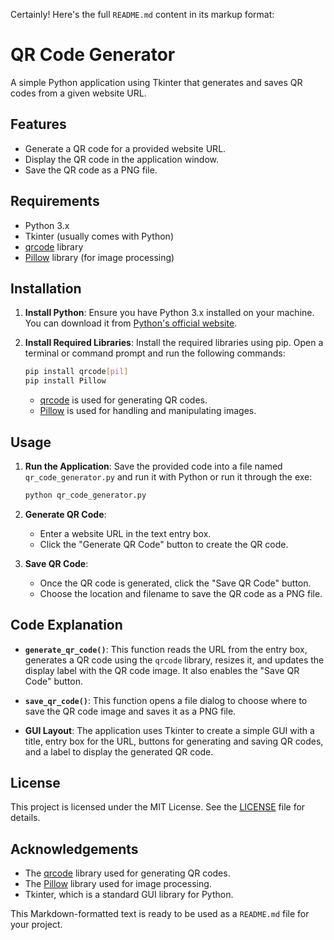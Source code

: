 Certainly! Here's the full `README.md` content in its markup format:


# QR Code Generator

A simple Python application using Tkinter that generates and saves QR codes from a given website URL.

## Features

- Generate a QR code for a provided website URL.
- Display the QR code in the application window.
- Save the QR code as a PNG file.

## Requirements

- Python 3.x
- Tkinter (usually comes with Python)
- [qrcode](https://pypi.org/project/qrcode/) library
- [Pillow](https://pypi.org/project/Pillow/) library (for image processing)

## Installation

1. **Install Python**: Ensure you have Python 3.x installed on your machine. You can download it from [Python's official website](https://www.python.org/downloads/).

2. **Install Required Libraries**: Install the required libraries using pip. Open a terminal or command prompt and run the following commands:

   ```bash
   pip install qrcode[pil]
   pip install Pillow
   ```

   - [qrcode](https://pypi.org/project/qrcode/) is used for generating QR codes.
   - [Pillow](https://pypi.org/project/Pillow/) is used for handling and manipulating images.

## Usage

1. **Run the Application**: Save the provided code into a file named `qr_code_generator.py` and run it with Python or run it through the exe:

   ```bash
   python qr_code_generator.py
   ```

2. **Generate QR Code**:
   - Enter a website URL in the text entry box.
   - Click the "Generate QR Code" button to create the QR code.

3. **Save QR Code**:
   - Once the QR code is generated, click the "Save QR Code" button.
   - Choose the location and filename to save the QR code as a PNG file.

## Code Explanation

- **`generate_qr_code()`**: This function reads the URL from the entry box, generates a QR code using the `qrcode` library, resizes it, and updates the display label with the QR code image. It also enables the "Save QR Code" button.

- **`save_qr_code()`**: This function opens a file dialog to choose where to save the QR code image and saves it as a PNG file.

- **GUI Layout**: The application uses Tkinter to create a simple GUI with a title, entry box for the URL, buttons for generating and saving QR codes, and a label to display the generated QR code.

## License

This project is licensed under the MIT License. See the [LICENSE](LICENSE) file for details.

## Acknowledgements

- The [qrcode](https://pypi.org/project/qrcode/) library used for generating QR codes.
- The [Pillow](https://pypi.org/project/Pillow/) library used for image processing.
- Tkinter, which is a standard GUI library for Python.


This Markdown-formatted text is ready to be used as a `README.md` file for your project.